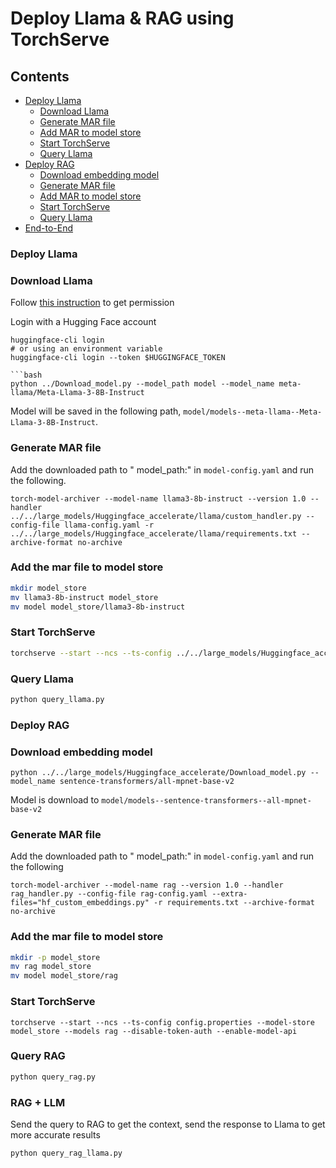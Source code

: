 # Deploy Llama & RAG using TorchServe

## Contents
* [Deploy Llama](#deploy-llama)
    * [Download Llama](#download-model)
    * [Generate MAR file](#generate-mar-file)
    * [Add MAR to model store](#add-the-mar-file-to-model-store)
    * [Start TorchServe](#start-torchserve)
    * [Query Llama](#query-llama)
* [Deploy RAG](#deploy-rag)
    * [Download embedding model](#download-embedding-model)
    * [Generate MAR file](#generate-mar-file-1)
    * [Add MAR to model store](#add-the-mar-file-to-model-store-1)
    * [Start TorchServe](#start-torchserve-1)
    * [Query Llama](#query-rag)
* [End-to-End](#)

### Deploy Llama

### Download Llama

Follow [this instruction](https://huggingface.co/meta-llama/Meta-Llama-3-70B-Instruct) to get permission

Login with a Hugging Face account
```
huggingface-cli login
# or using an environment variable
huggingface-cli login --token $HUGGINGFACE_TOKEN

```bash
python ../Download_model.py --model_path model --model_name meta-llama/Meta-Llama-3-8B-Instruct
```
Model will be saved in the following path, `model/models--meta-llama--Meta-Llama-3-8B-Instruct`.

### Generate MAR file

Add the downloaded path to " model_path:" in `model-config.yaml` and run the following.

```
torch-model-archiver --model-name llama3-8b-instruct --version 1.0 --handler ../../large_models/Huggingface_accelerate/llama/custom_handler.py --config-file llama-config.yaml -r ../../large_models/Huggingface_accelerate/llama/requirements.txt --archive-format no-archive
```

### Add the mar file to model store

```bash
mkdir model_store
mv llama3-8b-instruct model_store
mv model model_store/llama3-8b-instruct
```

###  Start TorchServe

```bash
torchserve --start --ncs --ts-config ../../large_models/Huggingface_accelerate/llama/config.properties --model-store model_store --models llama3-8b-instruct --disable-token-auth --enable-model-api
```
### Query Llama

```bash
python query_llama.py
```

### Deploy RAG

### Download embedding model

```
python ../../large_models/Huggingface_accelerate/Download_model.py --model_name sentence-transformers/all-mpnet-base-v2
```
Model is download to `model/models--sentence-transformers--all-mpnet-base-v2`

### Generate MAR file

Add the downloaded path to " model_path:" in `model-config.yaml` and run the following
```
torch-model-archiver --model-name rag --version 1.0 --handler rag_handler.py --config-file rag-config.yaml --extra-files="hf_custom_embeddings.py" -r requirements.txt --archive-format no-archive
```

### Add the mar file to model store

```bash
mkdir -p model_store
mv rag model_store
mv model model_store/rag
```

### Start TorchServe
```
torchserve --start --ncs --ts-config config.properties --model-store model_store --models rag --disable-token-auth --enable-model-api

```

### Query RAG

```bash
python query_rag.py
```

### RAG + LLM

Send the query to RAG to get the context, send the response to Llama to get more accurate results

```bash
python query_rag_llama.py
```
